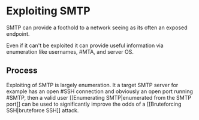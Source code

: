 # Exploiting SMTP
SMTP can provide a foothold to a network seeing as its often an exposed endpoint.

Even if it can't be exploited it can provide useful information via enumeration like usernames, #MTA, and server OS.

## Process
Exploiting of SMTP is largely enumeration. It a target SMTP server for example has an open #SSH connection and obviously an open port running #SMTP, then a valid user [[Enumerating SMTP|enumerated from the SMTP port]] can be used to significantly improve the odds of a [[Bruteforcing SSH|bruteforce SSH]] attack.  